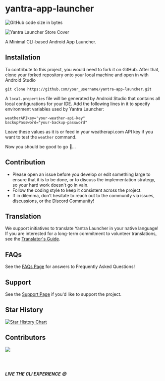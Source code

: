 # yantra-app-launcher

![GitHub code size in bytes](https://img.shields.io/github/languages/code-size/coderGtm/yantra-app-launcher)


![Yantra Launcher Store Cover](https://github.com/coderGtm/yantra-app-launcher/assets/66418526/1e998174-5481-4b5d-96bb-3ebc7e4d857e)

A Minimal CLI-based Android App Launcher.

## Installation
To contribute to this project, you would need to fork it on GitHub. After that, clone your forked repository onto your local machine and open in with Android Studio
```
git clone https://github.com/your_username/yantra-app-launcher.git
```

A `local.properties` file will be generated by Android Studio that contains all local configurations for your IDE. Add the following lines in it to specify environment variables used by Yantra Launcher:
```
weatherAPIkey="your-weather-api-key"
backupPassword="your-backup-password"
```
Leave these values as it is or feed in your weatherapi.com API key if you want to test the `weather` command.

Now you should be good to go 🚀...

## Contribution
- Please open an issue before you develop or edit something large to ensure that it is to be done, or to discuss the implementation strategy, so your hard work doesn't go in vain.
- Follow the coding style to keep it consistent across the project.
- If in dilemma, don't hesitate to reach out to the community via issues, discussions, or the Discord Community!

## Translation
We support initiatives to translate Yantra Launcher in your native language! If you are interested for a long-term commitment to volunteer translations, see the [Translator's Guide](/Yantra_Launcher_Translators_Guide.pdf).

## FAQs
See the [FAQs Page](/faq.md) for answers to Frequently Asked Questions!

## Support
See the [Support Page](/support.md) if you'd like to support the project.

## Star History

<a href="https://star-history.com/#coderGtm/yantra-app-launcher&Date">
 <picture>
   <source media="(prefers-color-scheme: dark)" srcset="https://api.star-history.com/svg?repos=coderGtm/yantra-app-launcher&type=Date&theme=dark" />
   <source media="(prefers-color-scheme: light)" srcset="https://api.star-history.com/svg?repos=coderGtm/yantra-app-launcher&type=Date" />
   <img alt="Star History Chart" src="https://api.star-history.com/svg?repos=coderGtm/yantra-app-launcher&type=Date" />
 </picture>
</a>

## Contributors
<a href="https://github.com/coderGtm/yantra-app-launcher/graphs/contributors">
  <img src="https://contrib.rocks/image?repo=coderGtm/yantra-app-launcher" />
</a>

<br/><br/>

***LIVE THE CLI EXPERIENCE :heart_eyes:***
